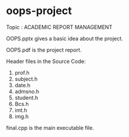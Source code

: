 # oops-project

Topic : ACADEMIC REPORT MANAGEMENT

OOPS.pptx gives a basic idea about the project.

OOPS.pdf is the project report.

Header files in the Source Code:

1. prof.h
2. subject.h
3. date.h
4. admsno.h
5. student.h
6. Bcs.h
7. imt.h
8. img.h

final.cpp is the main executable file.
